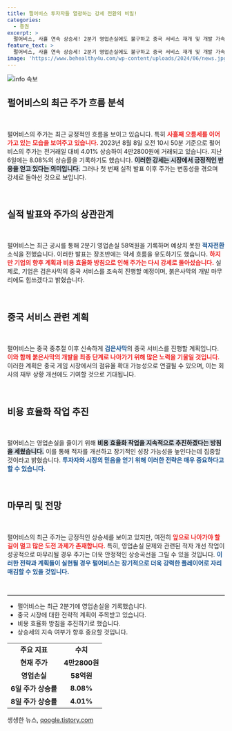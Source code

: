 ```yaml
---
title: 펄어비스 투자자들 열광하는 강세 전환의 비밀!
categories:
  - 증권
excerpt: >
  펄어비스, 사흘 연속 상승세! 2분기 영업손실에도 불구하고 중국 서비스 재개 및 개발 가속화로 투자자들 기대감 상승. 클릭하고 자세한 소식을 확인하세요!
feature_text: >
  펄어비스, 사흘 연속 상승세! 2분기 영업손실에도 불구하고 중국 서비스 재개 및 개발 가속화로 투자자들 기대감 상승. 클릭하고 자세한 소식을 확인하세요!
image: 'https://www.behealthy4u.com/wp-content/uploads/2024/06/news.jpg'
---
```


<p><img src="https://www.behealthy4u.com/wp-content/uploads/2024/06/news.jpg" alt="info 속보" /></p>

<h2 data-ke-size="size26">펄어비스의 최근 주가 흐름 분석</h2>

<p data-ke-size="size16">&nbsp;</p>

<p data-ke-size="size16">펄어비스의 주가는 최근 긍정적인 흐름을 보이고 있습니다. 특히 <b><span style="color: #ee2323;">사흘째 오름세를 이어가고 있는 모습을 보여주고 있습니다.</span></b> 2023년 8월 8일 오전 10시 50분 기준으로 펄어비스의 주가는 전거래일 대비 4.01% 상승하여 4만2800원에 거래되고 있습니다. 지난 6일에는 8.08%의 상승률을 기록하기도 했습니다. <b><span style="background-color: #21538527;">이러한 강세는 시장에서 긍정적인 반응을 얻고 있다는 의미입니다.</span></b> 그러나 첫 번째 실적 발표 이후 주가는 변동성을 겪으며 강세로 돌아선 것으로 보입니다.</p>

<p data-ke-size="size16">&nbsp;</p>

<h2 data-ke-size="size26">실적 발표와 주가의 상관관계</h2>

<p data-ke-size="size16">&nbsp;</p>

<p data-ke-size="size16">펄어비스는 최근 공시를 통해 2분기 영업손실 58억원을 기록하며 예상치 못한 <b><span style="color: #1a5490;">적자전환</span></b> 소식을 전했습니다. 이러한 발표는 장초반에는 약세 흐름을 유도하기도 했습니다. <b><span style="color: #ee2323;">하지만 기업의 향후 계획과 비용 효율화 방침으로 인해 주가는 다시 강세로 돌아섰습니다.</span></b> 실제로, 기업은 검은사막의 중국 서비스를 조속히 진행할 예정이며, 붉은사막의 개발 마무리에도 힘쓰겠다고 밝혔습니다.</p>

<p data-ke-size="size16">&nbsp;</p>

<h2 data-ke-size="size26">중국 서비스 관련 계획</h2>

<p data-ke-size="size16">&nbsp;</p>

<p data-ke-size="size16">펄어비스는 중국 중추절 이후 신속하게 <b><span style="color: #1a5490;">검은사막</span></b>의 중국 서비스를 진행할 계획입니다. <b><span style="color: #ee2323;">이와 함께 붉은사막의 개발을 최종 단계로 나아가기 위해 많은 노력을 기울일 것입니다.</span></b> 이러한 계획은 중국 게임 시장에서의 점유율 확대 가능성으로 연결될 수 있으며, 이는 회사의 재무 상황 개선에도 기여할 것으로 기대됩니다.</p>

<p data-ke-size="size16">&nbsp;</p>

<h2 data-ke-size="size26">비용 효율화 작업 추진</h2>

<p data-ke-size="size16">&nbsp;</p>

<p data-ke-size="size16">펄어비스는 영업손실을 줄이기 위해 <b><span style="background-color: #21538527;">비용 효율화 작업을 지속적으로 추진하겠다는 방침을 세웠습니다.</span></b> 이를 통해 적자를 개선하고 장기적인 성장 가능성을 높인다는데 집중할 것이라고 밝혔습니다. <b><span style="color: #1a5490;">투자자와 시장의 믿음을 얻기 위해 이러한 전략은 매우 중요하다고 할 수 있습니다.</span></b></p>

<p data-ke-size="size16">&nbsp;</p>

<h2 data-ke-size="size26">마무리 및 전망</h2>

<p data-ke-size="size16">&nbsp;</p>

<p data-ke-size="size16">펄어비스의 최근 주가는 긍정적인 상승세를 보이고 있지만, 여전히 <b><span style="color: #ee2323;">앞으로 나아가야 할 길이 멀고 많은 도전 과제가 존재합니다.</span></b> 특히, 영업손실 문제와 관련된 적자 개선 작업이 성공적으로 마무리될 경우 주가는 더욱 안정적인 상승곡선을 그릴 수 있을 것입니다. <b><span style="color: #1a5490;">이러한 전략과 계획들이 실현될 경우 펄어비스는 장기적으로 더욱 강력한 플레이어로 자리매김할 수 있을 것입니다.</span></b></p>

<p data-ke-size="size16">&nbsp;</p>

<hr>

<ul>
<li>펄어비스는 최근 2분기에 영업손실을 기록했습니다.</li>
<li>중국 시장에 대한 전략적 계획이 주목받고 있습니다.</li>
<li>비용 효율화 방침을 추진하기로 했습니다.</li>
<li>상승세의 지속 여부가 향후 중요할 것입니다.</li>
</ul>

<table>
<tr>
<td style="text-align: center; height: 17px;"><b>주요 지표</b></td>
<td style="text-align: center; height: 17px;"><b>수치</b></td>
</tr>
<tr>
<td style="text-align: center; height: 17px;"><b>현재 주가</b></td>
<td style="text-align: center; height: 17px;"><b>4만2800원</b></td>
</tr>
<tr>
<td style="text-align: center; height: 17px;"><b>영업손실</b></td>
<td style="text-align: center; height: 17px;"><b>58억원</b></td>
</tr>
<tr>
<td style="text-align: center; height: 17px;"><b>6일 주가 상승률</b></td>
<td style="text-align: center; height: 17px;"><b>8.08%</b></td>
</tr>
<tr>
<td style="text-align: center; height: 17px;"><b>8일 주가 상승률</b></td>
<td style="text-align: center; height: 17px;"><b>4.01%</b></td>
</tr>
</table>
생생한 뉴스, <a href="https://qoogle.tistory.com" rel="dofollow">qoogle.tistory.com</a>


